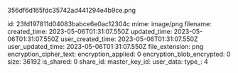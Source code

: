 356df6d165fdc35742ad441294e4b9ce.png

id: 23fd197811d04083babce6e0ac12304c
mime: image/png
filename: 
created_time: 2023-05-06T01:31:07.550Z
updated_time: 2023-05-06T01:31:07.550Z
user_created_time: 2023-05-06T01:31:07.550Z
user_updated_time: 2023-05-06T01:31:07.550Z
file_extension: png
encryption_cipher_text: 
encryption_applied: 0
encryption_blob_encrypted: 0
size: 36192
is_shared: 0
share_id: 
master_key_id: 
user_data: 
type_: 4